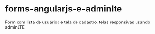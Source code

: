 # forms-angularjs-e-adminlte
Form com lista de usuários e tela de cadastro, telas responsivas usando adminLTE
